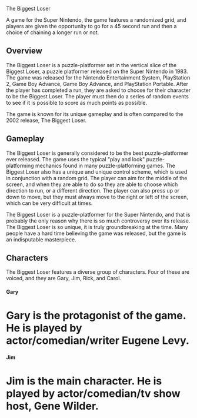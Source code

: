 The Biggest Loser

A game for the Super Nintendo, the game features a randomized grid, and players are given the opportunity to go for a 45 second run and then a choice of chaining a longer run or not.

## Overview

The Biggest Loser is a puzzle-platformer set in the vertical slice of the Biggest Loser, a puzzle platformer released on the Super Nintendo in 1983. The game was released for the Nintendo Entertainment System, PlayStation 2, Game Boy Advance, Game Boy Advance, and PlayStation Portable. After the player has completed a run, they are asked to choose for their character to be the Biggest Loser. The player must then do a series of random events to see if it is possible to score as much points as possible.

The game is known for its unique gameplay and is often compared to the 2002 release, The Biggest Loser.

## Gameplay

The Biggest Loser is generally considered to be the best puzzle-platformer ever released. The game uses the typical "play and look" puzzle-platforming mechanics found in many puzzle-platforming games. The Biggest Loser also has a unique and unique control scheme, which is used in conjunction with a random grid. The player can aim for the middle of the screen, and when they are able to do so they are able to choose which direction to run, or a different direction. The player can also press up or down to move, but they must always move to the right or left of the screen, which can be very difficult at times.

The Biggest Loser is a puzzle-platformer for the Super Nintendo, and that is probably the only reason why there is so much controversy over its release. The Biggest Loser is so unique, it is truly groundbreaking at the time. Many people have a hard time believing the game was released, but the game is an indisputable masterpiece.

## Characters

The Biggest Loser features a diverse group of characters. Four of these are voiced, and they are Gary, Jim, Rick, and Carol.

#### Gary

#   Gary is the protagonist of the game. He is played by actor/comedian/writer Eugene Levy.

#### Jim

#   Jim is the main character. He is played by actor/comedian/tv show host, Gene Wilder.